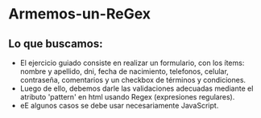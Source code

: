 # Armemos-un-ReGex
## Lo que buscamos:
- El ejercicio guiado consiste en realizar un formulario, con los ítems:
nombre y apellido, dni, fecha de nacimiento, telefonos, celular, contraseña, comentarios y un checkbox de términos y condiciones.
- Luego de ello, debemos darle las validaciones adecuadas mediante el atributo 'pattern' en html usando Regex (expresiones regulares).
- eE algunos casos se debe usar necesariamente JavaScript.
